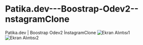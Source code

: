 # Patika.dev---Boostrap-Odev2--nstagramClone
Patika.dev | Boostrap Odev2 İnstagramClone
![Ekran Alıntısı1](https://user-images.githubusercontent.com/111642879/188884496-1b23ae30-3bd6-436b-b7c4-7d292115acdc.PNG)
![Ekran Alıntısı2](https://user-images.githubusercontent.com/111642879/188884503-e084cf71-0445-4a1e-9a7f-512bbdc555df.PNG)
